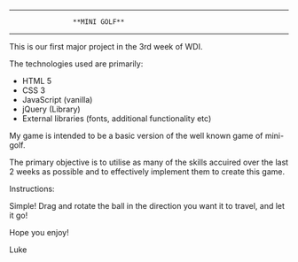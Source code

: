 
*******************************************************
                    **MINI GOLF**
*******************************************************

This is our first major project in the 3rd week of WDI.
<br>

The technologies used are primarily:<br>

* HTML 5
* CSS 3
* JavaScript (vanilla)
* jQuery (Library)
* External libraries (fonts, additional functionality etc)

My game is intended to be a basic version of the well known game of mini-golf.

The primary objective is to utilise as many of the skills accuired over the last 2 weeks as possible and to effectively implement them to create this game.

Instructions:

Simple! Drag and rotate the ball in the direction you want it to travel, and let it go!

Hope you enjoy!

Luke<br>